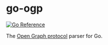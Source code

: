 # go-ogp

[![Go Reference](https://pkg.go.dev/badge/github.com/shota3506/go-ogp.svg)](https://pkg.go.dev/github.com/shota3506/go-ogp)

The [Open Graph protocol](https://ogp.me/) parser for Go.

